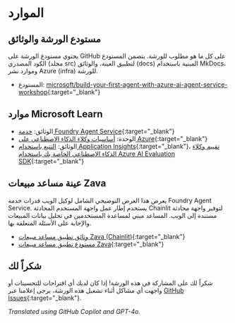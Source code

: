 # الموارد

## مستودع الورشة والوثائق

يحتوي مستودع الورشة على GitHub على كل ما هو مطلوب للورشة. يتضمن المستودع الكود المصدري (مجلد src) لتطبيق العينة، والوثائق (docs) المبنية باستخدام MkDocs، وموارد نشر Azure (infra) للورشة.

* المستودع: [microsoft/build-your-first-agent-with-azure-ai-agent-service-workshop](https://github.com/microsoft/build-your-first-agent-with-azure-ai-agent-service-workshop){:target="_blank"}

## موارد Microsoft Learn

* الوثائق: [خدمة Foundry Agent Service](https://learn.microsoft.com/azure/ai-services/agents/){:target="_blank"}
* الوحدة: [أساسيات وكلاء الذكاء الاصطناعي على Azure](https://learn.microsoft.com/training/modules/ai-agent-fundamentals/){:target="_blank"}
* الوثائق: [التتبع باستخدام Application Insights](https://learn.microsoft.com/azure/ai-services/agents/concepts/tracing){:target="_blank"}، [تقييم وكلاء الذكاء الاصطناعي الخاصة بك باستخدام Azure AI Evaluation SDK](https://learn.microsoft.com/azure/ai-foundry/how-to/develop/agent-evaluate-sdk){:target="_blank"}

## عينة مساعد مبيعات Zava

يعرض هذا العرض التوضيحي الشامل لوكيل الويب قدرات خدمة Foundry Agent Service. يستخدم إطار عمل واجهة المستخدم المحادثة Chainlit لتوفير واجهة محادثة مستندة إلى الويب. المساعد مبني لمساعدة المستخدمين في تحليل بيانات المبيعات والإجابة على الأسئلة المتعلقة بها.

* [وثائق تطبيق مساعد مبيعات Zava (Chainlit)](https://azure-samples.github.io/Zava-sales-azure-openai-assistants-api/){:target="_blank"}
* [مستودع تطبيق مساعد مبيعات Zava](https://github.com/Azure-Samples/Zava-sales-azure-openai-assistants-api){:target="_blank"}

## شكراً لك

شكراً لك على المشاركة في هذه الورشة! إذا كان لديك أي اقتراحات للتحسينات أو واجهت أي مشاكل أثناء تشغيل هذه الورشة، يرجى إعلامنا عبر [GitHub Issues](https://github.com/microsoft/build-your-first-agent-with-azure-ai-agent-service-workshop/issues){:target="_blank"}.

*Translated using GitHub Copilot and GPT-4o.*
